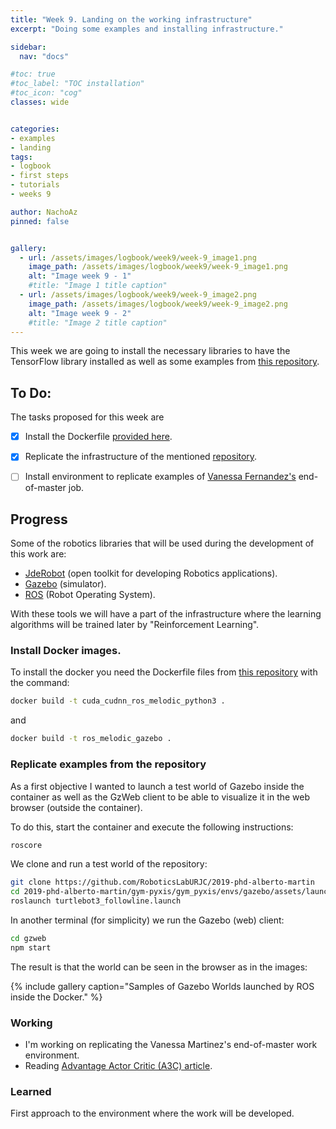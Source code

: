 ```yaml
---
title: "Week 9. Landing on the working infrastructure"
excerpt: "Doing some examples and installing infrastructure."

sidebar:
  nav: "docs"

#toc: true
#toc_label: "TOC installation"
#toc_icon: "cog"
classes: wide


categories:
- examples
- landing
tags:
- logbook
- first steps
- tutorials
- weeks 9

author: NachoAz
pinned: false


gallery:
  - url: /assets/images/logbook/week9/week-9_image1.png
    image_path: /assets/images/logbook/week9/week-9_image1.png
    alt: "Image week 9 - 1"
    #title: "Image 1 title caption"
  - url: /assets/images/logbook/week9/week-9_image2.png
    image_path: /assets/images/logbook/week9/week-9_image2.png
    alt: "Image week 9 - 2"
    #title: "Image 2 title caption"
---
```


This week we are going to install the necessary libraries to have the TensorFlow library installed as well as some examples from [this repository](https://github.com/RoboticsLabURJC/2019-phd-alberto-martin).

## To Do:

The tasks proposed for this week are

- [X] Install the Dockerfile [provided here](https://github.com/RoboticsLabURJC/2019-phd-alberto-martin/tree/master/dockers).
- [X] Replicate the infrastructure of the mentioned [repository](https://github.com/RoboticsLabURJC/2019-phd-alberto-martin).
- [ ] Install environment to replicate examples of [Vanessa Fernandez's](https://github.com/RoboticsLabURJC/2017-tfm-vanessa-fernandez) end-of-master job.


## Progress

Some of the robotics libraries that will be used during the development of this work are:
- [JdeRobot](jderobot.org) (open toolkit for developing Robotics applications).
- [Gazebo](http://gazebosim.org) (simulator).
- [ROS](https://www.ros.org) (Robot Operating System).

With these tools we will have a part of the infrastructure where the learning algorithms will be trained later by "Reinforcement Learning".

### Install Docker images.

To install the docker you need the Dockerfile files from [this repository](https://github.com/RoboticsLabURJC/2019-phd-alberto-martin/tree/master/dockers) with the command:

```bash
docker build -t cuda_cudnn_ros_melodic_python3 .
```

and

```bash
docker build -t ros_melodic_gazebo .
``` 

### Replicate examples from the repository

As a first objective I wanted to launch a test world of Gazebo inside the container as well as the GzWeb client to be able to visualize it in the web browser (outside the container).

To do this, start the container and execute the following instructions:

```bash
roscore
```

We clone and run a test world of the repository:

```bash
git clone https://github.com/RoboticsLabURJC/2019-phd-alberto-martin
cd 2019-phd-alberto-martin/gym-pyxis/gym_pyxis/envs/gazebo/assets/launch
roslaunch turtlebot3_followline.launch
```

In another terminal (for simplicity) we run the Gazebo (web) client:

```bash
cd gzweb
npm start
```

The result is that the world can be seen in the browser as in the images:

{% include gallery caption="Samples of Gazebo Worlds launched by ROS inside the Docker." %}

### Working

- I'm working on replicating the Vanessa Martinez's end-of-master work environment.
- Reading [Advantage Actor Critic (A3C) article](https://medium.com/tensorflow/deep-reinforcement-learning-playing-cartpole-through-asynchronous-advantage-actor-critic-a3c-7eab2eea5296).

### Learned

First approach to the environment where the work will be developed.